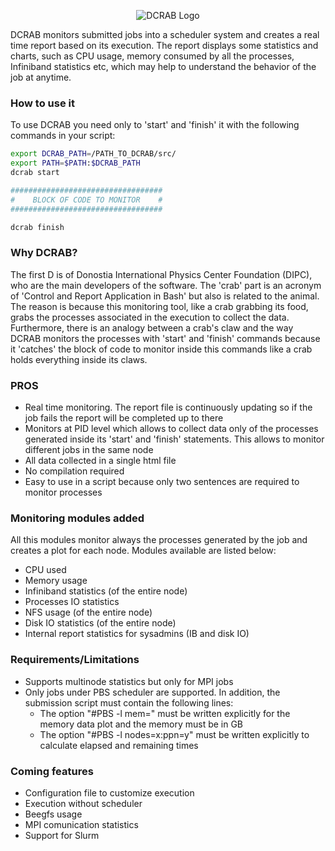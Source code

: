 <p align="center">
  <img src="https://raw.githubusercontent.com/dipc-cc/dcrab/master/auxFiles/logos/DCRAB_logo.png" alt="DCRAB Logo"/>
</p>

DCRAB monitors submitted jobs into a scheduler system and creates a real time report based on its execution. The report displays some statistics and charts, such as CPU usage, memory consumed by all the processes, Infiniband statistics etc, which may help to understand the behavior of the job at anytime.

### How to use it

To use DCRAB you need only to 'start' and 'finish' it with the following commands in your script:
```bash
export DCRAB_PATH=/PATH_TO_DCRAB/src/
export PATH=$PATH:$DCRAB_PATH
dcrab start

##################################
#    BLOCK OF CODE TO MONITOR    #
##################################

dcrab finish
```

### Why DCRAB?

The first D is of Donostia International Physics Center Foundation (DIPC), who are the main developers of the software. The 'crab' part is an acronym of 'Control and Report Application in Bash' but also is related to the animal. The reason is because this monitoring tool, like a crab grabbing its food, grabs the processes associated in the execution to collect the data. Furthermore, there is an analogy between a crab's claw and the way DCRAB monitors the processes with 'start' and 'finish' commands because it 'catches' the block of code to monitor inside this commands like a crab holds everything inside its claws.

### PROS

  - Real time monitoring. The report file is continuously updating so if the job fails the report will be completed up to there
  - Monitors at PID level which allows to collect data only of the processes generated inside its 'start' and 'finish' statements. This allows to monitor different jobs in the same node
  - All data collected in a single html file
  - No compilation required
  - Easy to use in a script because only two sentences are required to monitor processes

### Monitoring modules added

All this modules monitor always the processes generated by the job and creates a plot for each node. Modules available are listed below:

  - CPU used
  - Memory usage 
  - Infiniband statistics (of the entire node)
  - Processes IO statistics
  - NFS usage (of the entire node)
  - Disk IO statistics (of the entire node)
  - Internal report statistics for sysadmins (IB and disk IO)

### Requirements/Limitations

  - Supports multinode statistics but only for MPI jobs
  - Only jobs under PBS scheduler are supported. In addition, the submission script must contain the following lines:
    - The option "#PBS -l mem=" must be written explicitly for the memory data plot and the memory must be in GB
    - The option "#PBS -l nodes=x:ppn=y" must be written explicitly to calculate elapsed and remaining times

### Coming features

  - Configuration file to customize execution
  - Execution without scheduler 
  - Beegfs usage
  - MPI comunication statistics
  - Support for Slurm
